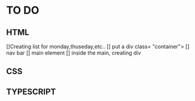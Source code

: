 # TO DO


## HTML
[]Creating list for monday,thuseday,etc..
[] put a div class= "container">
[] nav bar
[] main element
[] inside the main, creating div




## CSS



## TYPESCRIPT
